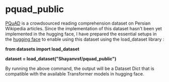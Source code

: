 # pquad_public
[PQuAD](https://arxiv.org/abs/2202.06219) is a crowdsourced reading comprehension dataset on Persian Wikipedia articles. 
Since the implementation of this dataset hasn't been yet implemented in the hugging face, I have prepared the essential setups in the [hugging face](https://huggingface.co/datasets/Shayanvsf/pquad_public) to enable using this dataset using the load_dataset library :

**from datasets import load_dataset**

**dataset = load_dataset("Shayanvsf/pquad_public")**

By running the above command, the output will be a Dataset Dict that is compatible with the available Transformer models in hugging face.




